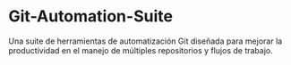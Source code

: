 # Git-Automation-Suite
Una suite de herramientas de automatización Git diseñada para mejorar la productividad en el manejo de múltiples repositorios y flujos de trabajo.
